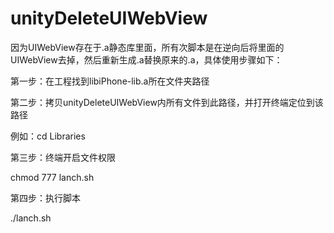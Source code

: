 # unityDeleteUIWebView

因为UIWebView存在于.a静态库里面，所有次脚本是在逆向后将里面的UIWebView去掉，然后重新生成.a替换原来的.a，具体使用步骤如下：

第一步：在工程找到libiPhone-lib.a所在文件夹路径

第二步：拷贝unityDeleteUIWebView内所有文件到此路径，并打开终端定位到该路径

例如：cd Libraries

第三步：终端开启文件权限

chmod 777 lanch.sh

第四步：执行脚本

./lanch.sh
